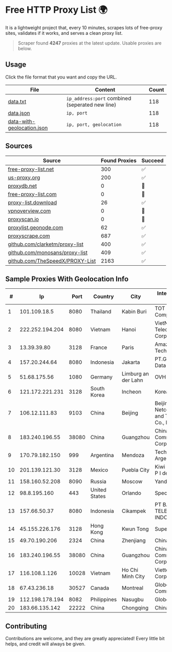 
# Free HTTP Proxy List 🌍

It is a lightweight project that, every 10 minutes, scrapes lots of free-proxy sites, validates if it works, and serves a clean proxy list.


> Scraper found **4247** proxies at the latest update. Usable proxies are below.

## Usage

Click the file format that you want and copy the URL.


|File|Content|Count|
|----|-------|-----|
|[data.txt](https://raw.githubusercontent.com/themiralay/Proxy-List-World/master/data.txt)|`ip_address:port` combined (seperated new line)|118|
|[data.json](https://raw.githubusercontent.com/themiralay/Proxy-List-World/master/data.json)|`ip, port`|118|
|[data-with-geolocation.json](https://raw.githubusercontent.com/themiralay/Proxy-List-World/master/data-with-geolocation.json)|`ip, port, geolocation`|118|

## Sources

|Source|Found Proxies|Succeed|
|------|-------------|-------|
|[free-proxy-list.net](https://free-proxy-list.net)|300|✅|
|[us-proxy.org](https://www.us-proxy.org)|200|✅|
|[proxydb.net](http://proxydb.net)|0|🚫|
|[free-proxy-list.com](https://free-proxy-list.com/?page=&port=&type%5B%5D=http&type%5B%5D=https&up_time=0&search=Search)|0|🚫|
|[proxy-list.download](https://www.proxy-list.download/HTTP)|26|✅|
|[vpnoverview.com](https://vpnoverview.com/privacy/anonymous-browsing/free-proxy-servers)|0|🚫|
|[proxyscan.io](https://www.proxyscan.io)|0|🚫|
|[proxylist.geonode.com](https://proxylist.geonode.com/api/proxy-list?limit=300&page=1&sort_by=lastChecked&sort_type=desc&protocols=http,https)|62|✅|
|[proxyscrape.com](https://api.proxyscrape.com/v2/?request=displayproxies&protocol=http&timeout=10000&country=all&ssl=all&anonymity=all)|687|✅|
|[github.com/clarketm/proxy-list](https://raw.githubusercontent.com/clarketm/proxy-list/master/proxy-list-raw.txt)|400|✅|
|[github.com/monosans/proxy-list](https://raw.githubusercontent.com/monosans/proxy-list/main/proxies/http.txt)|409|✅|
|[github.com/TheSpeedX/PROXY-List](https://raw.githubusercontent.com/TheSpeedX/PROXY-List/master/http.txt)|2163|✅|


## Sample Proxies With Geolocation Info

|#|Ip|Port|Country|City|Internet Service Provider|
|-|--|----|-------|----|-------------------------|
|1|101.109.18.5|8080|Thailand|Kabin Buri|TOT Public Company Limited|
|2|222.252.194.204|8080|Vietnam|Hanoi|VietNam Post and Telecom Corporation|
|3|13.39.39.80|3128|France|Paris|Amazon Technologies Inc.|
|4|157.20.244.64|8080|Indonesia|Jakarta|PT.Global Media Data Prima|
|5|51.68.175.56|1080|Germany|Limburg an der Lahn|OVH SAS|
|6|121.172.221.231|3128|South Korea|Incheon|Korea Telecom|
|7|106.12.111.83|9103|China|Beijing|Beijing Baidu Netcom Science and Technology Co., Ltd.|
|8|183.240.196.55|38080|China|Guangzhou|China Mobile Communications Corporation|
|9|170.79.182.150|999|Argentina|Mendoza|Techtron Argentina S.A.|
|10|201.139.121.30|3128|Mexico|Puebla City|Kiwi Networks S A P I de CV|
|11|158.160.52.208|8090|Russia|Moscow|Yandex.Cloud LLC|
|12|98.8.195.160|443|United States|Orlando|Spectrum|
|13|157.66.50.37|8080|Indonesia|Cikampek|PT BARAYA TELEKOMUNIKASI INDONESIA|
|14|45.155.226.176|3128|Hong Kong|Kwun Tong|Superhub Limited|
|15|49.70.190.206|2324|China|Zhenjiang|Chinanet|
|16|183.240.196.55|38080|China|Guangzhou|China Mobile Communications Corporation|
|17|116.108.1.126|10028|Vietnam|Ho Chi Minh City|Viettel Corporation|
|18|67.43.236.18|30527|Canada|Montreal|GloboTech Communications|
|19|112.198.178.194|8082|Philippines|Nasugbu|Globe Telecom|
|20|183.66.135.142|22222|China|Chongqing|Chinanet|



## Contributing

Contributions are welcome, and they are greatly appreciated! Every
little bit helps, and credit will always be given.

